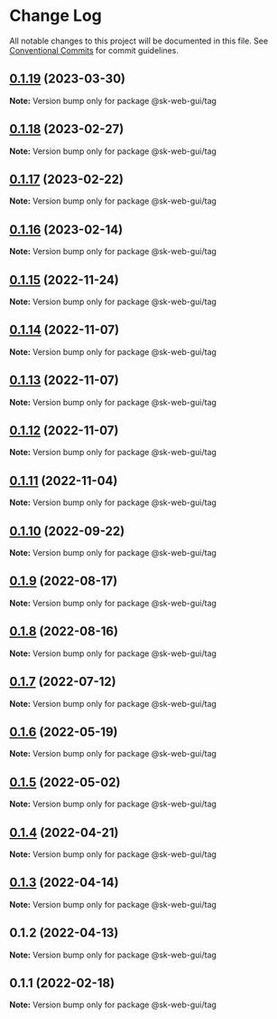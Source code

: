 # Change Log

All notable changes to this project will be documented in this file.
See [Conventional Commits](https://conventionalcommits.org) for commit guidelines.

## [0.1.19](https://github.com/Sundsvallskommun/web-shared-components/compare/@sk-web-gui/tag@0.1.18...@sk-web-gui/tag@0.1.19) (2023-03-30)

**Note:** Version bump only for package @sk-web-gui/tag

## [0.1.18](https://github.com/Sundsvallskommun/web-shared-components/compare/@sk-web-gui/tag@0.1.17...@sk-web-gui/tag@0.1.18) (2023-02-27)

**Note:** Version bump only for package @sk-web-gui/tag

## [0.1.17](https://github.com/Sundsvallskommun/web-shared-components/compare/@sk-web-gui/tag@0.1.16...@sk-web-gui/tag@0.1.17) (2023-02-22)

**Note:** Version bump only for package @sk-web-gui/tag

## [0.1.16](https://github.com/Sundsvallskommun/web-shared-components/compare/@sk-web-gui/tag@0.1.15...@sk-web-gui/tag@0.1.16) (2023-02-14)

**Note:** Version bump only for package @sk-web-gui/tag

## [0.1.15](https://github.com/Sundsvallskommun/web-shared-components/compare/@sk-web-gui/tag@0.1.14...@sk-web-gui/tag@0.1.15) (2022-11-24)

**Note:** Version bump only for package @sk-web-gui/tag

## [0.1.14](https://github.com/Sundsvallskommun/web-shared-components/compare/@sk-web-gui/tag@0.1.13...@sk-web-gui/tag@0.1.14) (2022-11-07)

**Note:** Version bump only for package @sk-web-gui/tag

## [0.1.13](https://github.com/Sundsvallskommun/web-shared-components/compare/@sk-web-gui/tag@0.1.12...@sk-web-gui/tag@0.1.13) (2022-11-07)

**Note:** Version bump only for package @sk-web-gui/tag

## [0.1.12](https://github.com/Sundsvallskommun/web-shared-components/compare/@sk-web-gui/tag@0.1.11...@sk-web-gui/tag@0.1.12) (2022-11-07)

**Note:** Version bump only for package @sk-web-gui/tag

## [0.1.11](https://github.com/Sundsvallskommun/web-shared-components/compare/@sk-web-gui/tag@0.1.10...@sk-web-gui/tag@0.1.11) (2022-11-04)

**Note:** Version bump only for package @sk-web-gui/tag

## [0.1.10](https://github.com/Sundsvallskommun/web-shared-components/compare/@sk-web-gui/tag@0.1.9...@sk-web-gui/tag@0.1.10) (2022-09-22)

**Note:** Version bump only for package @sk-web-gui/tag

## [0.1.9](https://github.com/Sundsvallskommun/web-shared-components/compare/@sk-web-gui/tag@0.1.8...@sk-web-gui/tag@0.1.9) (2022-08-17)

**Note:** Version bump only for package @sk-web-gui/tag

## [0.1.8](https://github.com/Sundsvallskommun/web-shared-components/compare/@sk-web-gui/tag@0.1.7...@sk-web-gui/tag@0.1.8) (2022-08-16)

**Note:** Version bump only for package @sk-web-gui/tag

## [0.1.7](https://github.com/Sundsvallskommun/web-shared-components/compare/@sk-web-gui/tag@0.1.6...@sk-web-gui/tag@0.1.7) (2022-07-12)

**Note:** Version bump only for package @sk-web-gui/tag

## [0.1.6](https://github.com/Sundsvallskommun/web-shared-components/compare/@sk-web-gui/tag@0.1.5...@sk-web-gui/tag@0.1.6) (2022-05-19)

**Note:** Version bump only for package @sk-web-gui/tag

## [0.1.5](https://github.com/Sundsvallskommun/web-shared-components/compare/@sk-web-gui/tag@0.1.4...@sk-web-gui/tag@0.1.5) (2022-05-02)

**Note:** Version bump only for package @sk-web-gui/tag

## [0.1.4](https://github.com/Sundsvallskommun/web-shared-components/compare/@sk-web-gui/tag@0.1.3...@sk-web-gui/tag@0.1.4) (2022-04-21)

**Note:** Version bump only for package @sk-web-gui/tag

## [0.1.3](https://github.com/Sundsvallskommun/web-shared-components/compare/@sk-web-gui/tag@0.1.2...@sk-web-gui/tag@0.1.3) (2022-04-14)

**Note:** Version bump only for package @sk-web-gui/tag

## 0.1.2 (2022-04-13)

**Note:** Version bump only for package @sk-web-gui/tag

## 0.1.1 (2022-02-18)

**Note:** Version bump only for package @sk-web-gui/tag
